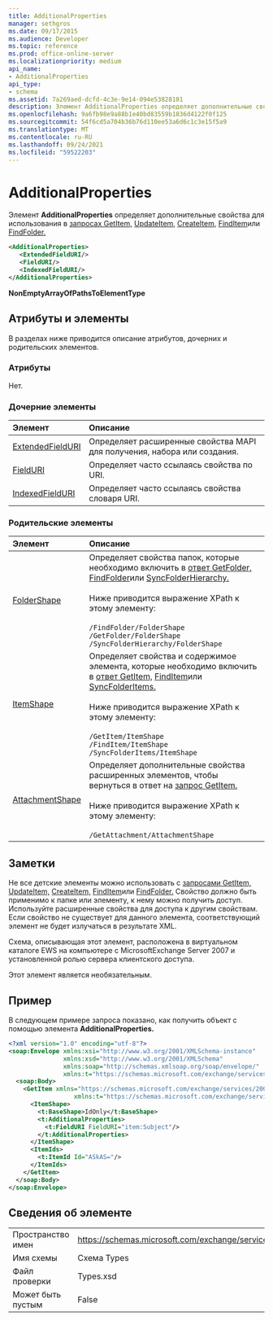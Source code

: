```yaml
---
title: AdditionalProperties
manager: sethgros
ms.date: 09/17/2015
ms.audience: Developer
ms.topic: reference
ms.prod: office-online-server
ms.localizationpriority: medium
api_name:
- AdditionalProperties
api_type:
- schema
ms.assetid: 7a269aed-dcfd-4c3e-9e14-094e53828101
description: Элемент AdditionalProperties определяет дополнительные свойства для использования в запросах GetItem, UpdateItem, CreateItem, FindItem или FindFolder.
ms.openlocfilehash: 9a6fb98e9a88b1e40bd83559b1836d4122f0f125
ms.sourcegitcommit: 54f6cd5a704b36b76d110ee53a6d6c1c3e15f5a9
ms.translationtype: MT
ms.contentlocale: ru-RU
ms.lasthandoff: 09/24/2021
ms.locfileid: "59522203"
---
```

# <a name="additionalproperties"></a>AdditionalProperties

Элемент **AdditionalProperties** определяет дополнительные свойства для использования в [запросах GetItem,](getitem.md) [UpdateItem,](updateitem.md) [CreateItem,](createitem.md) [FindItem](finditem.md)или [FindFolder.](findfolder.md) 
  
```xml
<AdditionalProperties>
   <ExtendedFieldURI/>
   <FieldURI/>
   <IndexedFieldURI/>
</AdditionalProperties>
```

 **NonEmptyArrayOfPathsToElementType**
## <a name="attributes-and-elements"></a>Атрибуты и элементы

В разделах ниже приводится описание атрибутов, дочерних и родительских элементов.
  
### <a name="attributes"></a>Атрибуты

Нет.
  
### <a name="child-elements"></a>Дочерние элементы

|**Элемент**|**Описание**|
|:-----|:-----|
|[ExtendedFieldURI](extendedfielduri.md) <br/> |Определяет расширенные свойства MAPI для получения, набора или создания.  <br/> |
|[FieldURI](fielduri.md) <br/> |Определяет часто ссылаясь свойства по URI.  <br/> |
|[IndexedFieldURI](indexedfielduri.md) <br/> |Определяет часто ссылаясь свойства словаря URI.  <br/> |
   
### <a name="parent-elements"></a>Родительские элементы

|**Элемент**|**Описание**|
|:-----|:-----|
|[FolderShape](foldershape.md) <br/> | Определяет свойства папок, которые необходимо включить в [ответ GetFolder,](getfolder.md) [FindFolder](findfolder.md)или [SyncFolderHierarchy.](syncfolderhierarchy.md)<br/><br/>  Ниже приводится выражение XPath к этому элементу:<br/><br/>  `/FindFolder/FolderShape` <br/>  `/GetFolder/FolderShape` <br/>  `/SyncFolderHierarchy/FolderShape` <br/> |
|[ItemShape](itemshape.md) <br/> | Определяет свойства и содержимое элемента, которые необходимо включить в [ответ GetItem,](getitem.md) [FindItem](finditem.md)или [SyncFolderItems.](syncfolderitems.md)<br/><br/>  Ниже приводится выражение XPath к этому элементу:<br/><br/>  `/GetItem/ItemShape` <br/>  `/FindItem/ItemShape` <br/>  `/SyncFolderItems/ItemShape` <br/> |
|[AttachmentShape](attachmentshape.md) <br/> |Определяет дополнительные свойства расширенных элементов, чтобы вернуться в ответ на [запрос GetItem.](getitem.md)<br/><br/> Ниже приводится выражение XPath к этому элементу:<br/><br/>  `/GetAttachment/AttachmentShape` <br/> |
   
## <a name="remarks"></a>Заметки

Не все детские элементы можно использовать с [запросами GetItem,](getitem.md) [UpdateItem,](updateitem.md) [CreateItem,](createitem.md) [FindItem](finditem.md)или [FindFolder.](findfolder.md) Свойство должно быть применимо к папке или элементу, к нему можно получить доступ. Используйте расширенные свойства для доступа к другим свойствам. Если свойство не существует для данного элемента, соответствующий элемент не будет излучаться в результате XML. 
  
Схема, описывающая этот элемент, расположена в виртуальном каталоге EWS на компьютере с MicrosoftExchange Server 2007 и установленной ролью сервера клиентского доступа. 
  
Этот элемент является необязательным.
  
## <a name="example"></a>Пример

В следующем примере запроса показано, как получить объект с помощью элемента **AdditionalProperties.** 
  
```XML
<?xml version="1.0" encoding="utf-8"?>
<soap:Envelope xmlns:xsi="http://www.w3.org/2001/XMLSchema-instance"
               xmlns:xsd="http://www.w3.org/2001/XMLSchema"
               xmlns:soap="http://schemas.xmlsoap.org/soap/envelope/"
               xmlns:t="https://schemas.microsoft.com/exchange/services/2006/types">
  <soap:Body>
    <GetItem xmlns="https://schemas.microsoft.com/exchange/services/2006/messages" 
                  xmlns:t="https://schemas.microsoft.com/exchange/services/2006/types">
      <ItemShape>
        <t:BaseShape>IdOnly</t:BaseShape>
        <t:AdditionalProperties>
          <t:FieldURI FieldURI="item:Subject"/>
        </t:AdditionalProperties>
      </ItemShape>
      <ItemIds>
        <t:ItemId Id="ASkAS="/>
      </ItemIds>
    </GetItem>
  </soap:Body>
</soap:Envelope>
```

## <a name="element-information"></a>Сведения об элементе

|||
|:-----|:-----|
|Пространство имен  <br/> |https://schemas.microsoft.com/exchange/services/2006/types  <br/> |
|Имя схемы  <br/> |Схема Types  <br/> |
|Файл проверки  <br/> |Types.xsd  <br/> |
|Может быть пустым  <br/> |False  <br/> |
   

